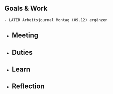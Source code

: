 ## Goals & Work
	- LATER Arbeitsjournal Montag (09.12) ergänzen
- ## Meeting
- ## Duties
- ## Learn
- ## Reflection